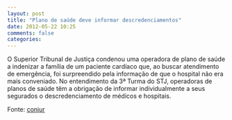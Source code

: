 ```yaml
---
layout: post
title: "Plano de saúde deve informar descredenciamentos"
date: 2012-05-22 10:25
comments: false
categories:
---
```


O Superior Tribunal de Justiça condenou uma operadora de plano de saúde a indenizar a família de um paciente cardíaco que, ao buscar atendimento de emergência, foi surpreendido pela informação de que o hospital não era mais conveniado.
No entendimento da 3ª Turma do STJ, operadoras de planos de saúde têm a obrigação de informar individualmente a seus segurados o descredenciamento de médicos e hospitais.

Fonte: [conjur](http://www.conjur.com.br/2012-mai-21/plano-saude-informar-cliente-descredenciamento-medicos)
